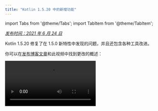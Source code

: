 ```yaml
---
title: "Kotlin 1.5.20 中的新增功能"
---
```

import Tabs from '@theme/Tabs';
import TabItem from '@theme/TabItem';

_[发布时间：2021 年 6 月 24 日](releases#release-details)_

Kotlin 1.5.20 修复了在 1.5.0 新特性中发现的问题，并且还包含各种工具改进。

你可以在[发布博客文章](https://blog.jetbrains.com/kotlin/2021/06/kotlin-1-5-20-released/)和此视频中找到更改的概述：

<video src="https://www.youtube.com/v/SV8CgSXQe44" title="Kotlin 1.5.20"/>

## Kotlin/JVM

Kotlin 1.5.20 在 JVM 平台接收以下更新：
* [通过 invokedynamic 进行字符串连接](#string-concatenation-via-invokedynamic)
* [支持 JSpecify 空值注解](#support-for-jspecify-nullness-annotations)
* [支持在具有 Kotlin 和 Java 代码的模块中调用 Java 的 Lombok 生成方法](#support-for-calling-java-s-lombok-generated-methods-within-modules-that-have-kotlin-and-java-code)

### 通过 invokedynamic 进行字符串连接

Kotlin 1.5.20 将字符串连接编译为 JVM 9+ 目标上的[动态调用](https://docs.oracle.com/javase/7/docs/technotes/guides/vm/multiple-language-support.html#invokedynamic)（`invokedynamic`），从而与现代 Java 版本保持同步。更准确地说，它使用 [`StringConcatFactory.makeConcatWithConstants()`](https://docs.oracle.com/javase/9/docs/api/java/lang/invoke/StringConcatFactory.html#makeConcatWithConstants-java.lang.invoke.MethodHandles.Lookup-java.lang.String-java.lang.invoke.MethodType-java.lang.String-java.lang.Object...) 进行字符串连接。

要切换回通过以前版本中使用的 [`StringBuilder.append()`](https://docs.oracle.com/javase/9/docs/api/java/lang/StringBuilder.html#append-java.lang.String-) 进行的连接，请添加编译器选项 `-Xstring-concat=inline`。

了解如何在 [Gradle](gradle-compiler-options)、[Maven](maven#specify-compiler-options) 和[命令行编译器](compiler-reference#compiler-options)中添加编译器选项。

### 支持 JSpecify 空值注解

Kotlin 编译器可以读取各种类型的[可空性注解](java-interop#nullability-annotations)，以将可空性信息从 Java 传递到 Kotlin。1.5.20 版本引入了对 [JSpecify 项目](https://jspecify.dev/)的支持，其中包括 Java 空值注解的标准统一集。

借助 JSpecify，你可以提供更详细的可空性信息，以帮助 Kotlin 保持与 Java 的空安全互操作。你可以为声明、包或模块范围设置默认可空性，指定参数化可空性等等。你可以在 [JSpecify 用户指南](https://jspecify.dev/docs/user-guide) 中找到有关此的更多详细信息。

这是一个 Kotlin 如何处理 JSpecify 注解的示例：

```java
// JavaClass.java
import org.jspecify.nullness.*;

@NullMarked
public class JavaClass {
  public String notNullableString() { return ""; }
  public @Nullable String nullableString() { return ""; }
}
```

```kotlin
// Test.kt
fun kotlinFun() = with(JavaClass()) {
  notNullableString().length // OK
  nullableString().length    // Warning: receiver nullability mismatch
}
```

在 1.5.20 中，根据 JSpecify 提供的可空性信息，所有可空性不匹配都报告为警告。使用 `-Xjspecify-annotations=strict` 和 `-Xtype-enhancement-improvements-strict-mode` 编译器选项在使用 JSpecify 时启用严格模式（带有错误报告）。请注意，JSpecify 项目正在积极开发中。其 API 和实现可能随时发生重大变化。

[了解有关空安全和平台类型的更多信息](java-interop#null-safety-and-platform-types)。

### 支持在具有 Kotlin 和 Java 代码的模块中调用 Java 的 Lombok 生成方法

:::caution
Lombok 编译器插件是 [Experimental（实验性的）](components-stability)。
它可能随时被删除或更改。 仅将其用于评估目的。
我们感谢你在 [YouTrack](https://youtrack.jetbrains.com/issue/KT-7112) 中对此的反馈。

:::

Kotlin 1.5.20 引入了一个实验性的 [Lombok 编译器插件](lombok)。 此插件使生成和使用 Java 的 [Lombok](https://projectlombok.org/) 声明成为可能，这些声明位于具有 Kotlin 和 Java 代码的模块中。 Lombok 注解仅在 Java 源代码中有效，如果在 Kotlin 代码中使用它们，则会被忽略。

该插件支持以下注解：
* `@Getter`, `@Setter`
* `@NoArgsConstructor`, `@RequiredArgsConstructor`, and `@AllArgsConstructor`
* `@Data`
* `@With`
* `@Value`

我们正在继续开发此插件。 要了解详细的当前状态，请访问 [Lombok 编译器插件的 README](https://github.com/JetBrains/kotlin/tree/master/plugins/lombok)。

目前，我们没有计划支持 `@Builder` 注解。 但是，如果你在 [YouTrack 中为 `@Builder`](https://youtrack.jetbrains.com/issue/KT-46959) 投票，我们可以考虑这一点。

[了解如何配置 Lombok 编译器插件](lombok#gradle)。

## Kotlin/Native

Kotlin/Native 1.5.20 提供了新特性和工具改进的预览：

* [选择性导出 KDoc 注释到生成的 Objective-C 标头](#opt-in-export-of-kdoc-comments-to-generated-objective-c-headers)
* [编译器错误修复](#compiler-bug-fixes)
* [改进 Array.copyInto() 在一个数组中的性能](#improved-performance-of-array-copyinto-inside-one-array)

### 选择性导出 KDoc 注释到生成的 Objective-C 标头

:::caution
将 KDoc 注释导出到生成的 Objective-C 标头的功能是 [Experimental（实验性的）](components-stability)。
它可能随时被删除或更改。
需要选择加入（请参阅下面的详细信息），并且你应仅将其用于评估目的。
我们感谢你在 [YouTrack](https://youtrack.jetbrains.com/issue/KT-38600) 中对此的反馈。

:::

你现在可以设置 Kotlin/Native 编译器以将 [文档注释 (KDoc)](kotlin-doc) 从 Kotlin 代码导出到从中生成的 Objective-C 框架，从而使框架的使用者可以看到它们。

例如，以下带有 KDoc 的 Kotlin 代码：

```kotlin
/**
 * Prints the sum of the arguments.
 * Properly handles the case when the sum doesn't fit in 32-bit integer.
 */
fun printSum(a: Int, b: Int) = println(a.toLong() + b)
```

生成以下 Objective-C 标头：

```objc
/**
 * Prints the sum of the arguments.
 * Properly handles the case when the sum doesn't fit in 32-bit integer.
 */
+ (void)printSumA:(int32_t)a b:(int32_t)b __attribute__((swift_name("printSum(a:b:)")));
```

这也适用于 Swift。

要试用此将 KDoc 注释导出到 Objective-C 标头的功能，请使用 `-Xexport-kdoc` 编译器选项。 将以下行添加到要从中导出注释的 Gradle 项目的 `build.gradle(.kts)` 中：

<Tabs groupId="build-script">
<TabItem value="kotlin" label="Kotlin" default>

```kotlin
kotlin {
    targets.withType<org.jetbrains.kotlin.gradle.plugin.mpp.KotlinNativeTarget> {
        compilations.get("main").kotlinOptions.freeCompilerArgs += "-Xexport-kdoc"
    }
}
```

</TabItem>
<TabItem value="groovy" label="Groovy" default>

```groovy
kotlin {
    targets.withType(org.jetbrains.kotlin.gradle.plugin.mpp.KotlinNativeTarget) {
        compilations.get("main").kotlinOptions.freeCompilerArgs += "-Xexport-kdoc"
    }
}
```

</TabItem>
</Tabs>

如果你使用此 [YouTrack 工单](https://youtrack.jetbrains.com/issue/KT-38600) 与我们分享你的反馈，我们将不胜感激。

### 编译器错误修复

Kotlin/Native 编译器在 1.5.20 中收到了多个错误修复。 你可以在 [changelog](https://github.com/JetBrains/kotlin/releases/tag/v1.5.20) 中找到完整列表。

有一个重要的错误修复会影响兼容性：在以前的版本中，包含不正确的 UTF [代理项对](https://en.wikipedia.org/wiki/Universal_Character_Set_characters#Surrogates)的字符串常量在编译期间会丢失其值。 现在保留此类值。 应用程序开发人员可以安全地更新到 1.5.20 – 不会发生任何中断。 但是，使用 1.5.20 编译的库与早期编译器版本不兼容。 有关详细信息，请参见 [此 YouTrack 问题](https://youtrack.jetbrains.com/issue/KT-33175)。

### 改进 Array.copyInto() 在一个数组中的性能

我们改进了当 `Array.copyInto()` 的源和目标是同一个数组时的工作方式。 现在，由于此用例的内存管理优化，此类操作的完成速度提高了 20 倍（具体取决于要复制的对象数量）。

## Kotlin/JS

使用 1.5.20，我们发布了一个指南，该指南将帮助你将项目迁移到 Kotlin/JS 的新 [基于 IR 的后端](js-ir-compiler)。

### JS IR 后端的迁移指南

新的 [JS IR 后端的迁移指南](js-ir-migration) 确定了你在迁移过程中可能遇到的问题，并提供了解决方案。 如果你发现指南中未涵盖的任何问题，请将其报告给我们的 [问题跟踪器](http://kotl.in/issue)。

## Gradle

Kotlin 1.5.20 引入了以下可以改善 Gradle 体验的功能：

* [kapt 中注解处理器类加载器的缓存](#caching-for-annotation-processors-classloaders-in-kapt)
* [`kotlin.parallel.tasks.in.project` 构建属性的弃用](#deprecation-of-the-kotlin-parallel-tasks-in-project-build-property)

### kapt 中注解处理器类加载器的缓存

:::caution
kapt 中注解处理器类加载器的缓存是 [Experimental（实验性的）](components-stability)。
它可能随时被删除或更改。 仅将其用于评估目的。
我们感谢你在 [YouTrack](https://youtrack.jetbrains.com/issue/KT-28901) 中对此的反馈。

:::

现在有一个新的实验性功能，可以缓存 [kapt](kapt) 中注解处理器的类加载器。 此功能可以提高 kapt 对于连续 Gradle 运行的速度。

要启用此功能，请在你的 `gradle.properties` 文件中使用以下属性：

```none
# positive value will enable caching
# use the same value as the number of modules that use kapt
kapt.classloaders.cache.size=5

# disable for caching to work
kapt.include.compile.classpath=false
```

了解有关 [kapt](kapt) 的更多信息。

### kotlin.parallel.tasks.in.project 构建属性的弃用

在此版本中，Kotlin 并行编译由 [Gradle 并行执行标志 `--parallel`](https://docs.gradle.org/current/userguide/performance.html#parallel_execution) 控制。 使用此标志，Gradle 并发执行任务，从而提高编译任务的速度并更有效地利用资源。

你不再需要使用 `kotlin.parallel.tasks.in.project` 属性。 此属性已被弃用，将在下一个主要版本中删除。

## 标准库

Kotlin 1.5.20 更改了多个用于处理字符的函数的平台特定实现，并因此带来了跨平台的统一：
* [在 Kotlin/Native 和 Kotlin/JS 中支持 Char.digitToInt() 中的所有 Unicode 数字](#support-for-all-unicode-digits-in-char-digittoint-in-kotlin-native-and-kotlin-js)。
* [统一跨平台的 Char.isLowerCase()/isUpperCase() 实现](#unification-of-char-islowercase-isuppercase-implementations-across-platforms)。

### 在 Kotlin/Native 和 Kotlin/JS 中支持 Char.digitToInt() 中的所有 Unicode 数字

[`Char.digitToInt()`](https://kotlinlang.org/api/latest/jvm/stdlib/kotlin.text/digit-to-int.html) 返回字符表示的十进制数字的数值。 在 1.5.20 之前，该函数仅对 Kotlin/JVM 支持所有 Unicode 数字字符：Native 和 JS 平台上的实现仅支持 ASCII 数字。

从现在开始，在 Kotlin/Native 和 Kotlin/JS 中，你都可以在任何 Unicode 数字字符上调用 `Char.digitToInt()` 并获得其数值表示形式。

```kotlin
fun main() {

    val ten = '\u0661'.digitToInt() + '\u0039'.digitToInt() // ARABIC-INDIC DIGIT ONE + DIGIT NINE
    println(ten)

}
```

### 统一跨平台的 Char.isLowerCase()/isUpperCase() 实现

函数 [`Char.isUpperCase()`](https://kotlinlang.org/api/latest/jvm/stdlib/kotlin.text/is-upper-case.html) 和 [`Char.isLowerCase()`](https://kotlinlang.org/api/latest/jvm/stdlib/kotlin.text/is-lower-case.html) 返回一个布尔值，具体取决于字符的大小写。 对于 Kotlin/JVM，该实现检查 `General_Category` 和 `Other_Uppercase`/`Other_Lowercase` [Unicode 属性](https://en.wikipedia.org/wiki/Unicode_character_property)。

在 1.5.20 之前，其他平台的实现方式有所不同，并且仅考虑了一般类别。 在 1.5.20 中，实现跨平台统一，并使用这两个属性来确定字符大小写：

```kotlin
fun main() {

    val latinCapitalA = 'A' // has "Lu" general category
    val circledLatinCapitalA = 'Ⓐ' // has "Other_Uppercase" property
    println(latinCapitalA.isUpperCase() && circledLatinCapitalA.isUpperCase())

}
```